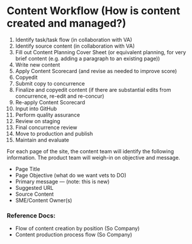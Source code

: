 # Content Workflow (How is content created and managed?)

1.	Identify task/task flow (in collaboration with VA)
2.	Identify source content (in collaboration with VA)
3.	Fill out Content Planning Cover Sheet (or equivalent planning, for very brief content (e.g. adding a paragraph to an existing page))
4.	Write new content
5.	Apply Content Scorecard (and revise as needed to improve score)
6.	Copyedit
7.	Submit copy to concurrence
8.	Finalize and copyedit content (if there are substantial edits from concurrence, re-edit and re-concur)
9.	Re-apply Content Scorecard
10.	Input into GitHub
11.	Perform quality assurance
12.	Review on staging
13.	Final concurrence review
14.	Move to production and publish
15.	Maintain and evaluate

For each page of the site, the content team will identify the following information. The product team will weigh-in on objective and message.
-	Page Title
-	Page Objective (what do we want vets to DO)
-	Primary message — (note: this is new)
-	Suggested URL
-	Source Content
-	SME/Content Owner(s)

### Reference Docs:
-	Flow of content creation by position (So Company)
-	Content production process flow (So Company)
